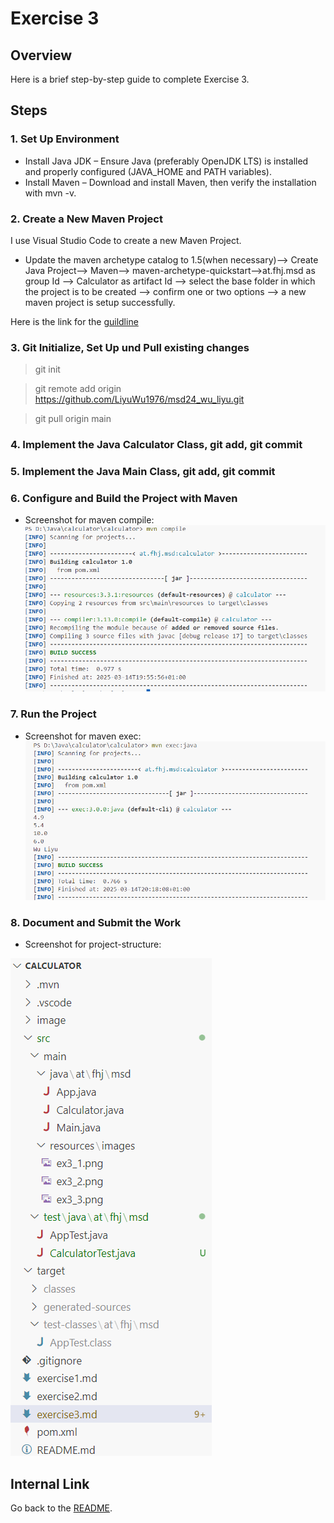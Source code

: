 # Exercise 3

## Overview

Here is a brief step-by-step guide to complete Exercise 3.

## Steps

### 1. Set Up Environment

* Install Java JDK – Ensure Java (preferably OpenJDK LTS) is installed and properly configured (JAVA_HOME and PATH variables).
* Install Maven – Download and install Maven, then verify the installation with mvn -v.


### 2. Create a New Maven Project

I use Visual Studio Code to create a new Maven Project. 
* Update the maven archetype catalog to 1.5(when necessary)--> Create Java Project--> Maven--> maven-archetype-quickstart-->at.fhj.msd as group Id --> Calculator as artifact Id --> select the base folder in which the project is to be created --> confirm one or two options --> a new maven project is setup successfully.

Here is the link for the [guildline](https://git-iit.fh-joanneum.at/iit-prog/java2/exercises/-/tree/main/00_maven?ref_type=heads)

### 3. Git Initialize, Set Up und Pull existing changes
> git init  

> git remote add origin https://github.com/LiyuWu1976/msd24_wu_liyu.git

> git pull origin main
>


### 4. Implement the Java Calculator Class, git add, git commit


### 5. Implement the Java Main Class, git add, git commit

### 6. Configure and Build the Project with Maven
* Screenshot for maven compile: 
![maven compile successfully](./src/main/resources/images/ex3_2.png)


### 7. Run the Project
* Screenshot for maven exec:
![maven exec successfully](./src/main/resources/images/ex3_3.png)



### 8. Document and Submit the Work

* Screenshot for project-structure: 

![project-structure](./src/main/resources/images/ex3_1.png)



## Internal Link
Go back to the [README](./README.md).

